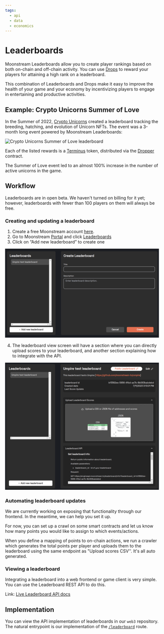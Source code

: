 ```yaml
---
tags:
  - api
  - data
  - economics
---
```


# Leaderboards

Moonstream Leaderboards allow you to create player rankings based on both on-chain and off-chain activity.
You can use [Drops](./drops.md) to reward your players for attaining a high rank on a leaderboard.

This combination of Leaderboards and Drops make it easy to improve the health of your game and your
economy by incentivizing players to engage in entertaining and productive activities.

## Example: Crypto Unicorns Summer of Love

In the Summer of 2022, [Crypto Unicorns](https://cryptounicorns.fun) created a leaderboard
tracking the breeding, hatching, and evolution of Unicorn NFTs. The event was a 3-month long event
powered by Moonstream Leaderboards:

![Crypto Unicorns Summer of Love leaderboard](./cu-leaderboard.png)

Each of the listed rewards is a [Terminus](../terminus.md) token, distributed via the [Dropper](./drops.md)
contract.

The Summer of Love event led to an almost 100% increase in the number of active unicorns in the game.

## Workflow

Leaderboards are in open beta. We haven't turned on billing for it yet; however, leaderboards with fewer than 100 players on them will always be free.

### Creating and updating a leaderboard

1. Create a free Moonstream account [here](https://moonstream.to/). 
2. Go to Moonstream [Portal](https://moonstream.to/portal/) and click [Leaderboards](https://moonstream.to/portal/leaderboard/)
3. Click on “Add new leaderboard” to create one 

![Create Leaderboard](image-6.png)

4. The leaderboard view screen will have a section where you can directly upload scores to your leaderboard, and another section explaining how to integrate with the API.

![Upload scores](image-7.png)

### Automating leaderboard updates

We are currently working on exposing that functionality through our frontend. In the meantime, we can help you set it up. 

For now, you can set up a crawl on some smart contracts and let us know how many points you would like to assign to which events/actions.

When you define a mapping of points to on-chain actions, we run a crawler which generates the total points per player and uploads them to the leaderboard using the same endpoint as "Upload scores CSV''. It's all auto generated.

### Viewing a leaderboard

Integrating a leaderboard into a web frontend or game client is very simple. You can use the Leaderboard
REST API to do this.

Link: [Live Leaderboard API docs](https://engineapi.moonstream.to/leaderboard/docs)

## Implementation

You can view the API implementation of leaderboards in our `web3` repository. The natural entrypoint
is our implementation of the
[`/leaderboard`](https://github.com/moonstream-to/web3/blob/87486652770b11ea146b49a6d3a2934d3384876b/api/engineapi/routes/leaderboard.py)
route.
